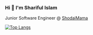 ### Hi 👋 I'm Shariful Islam

Junior Software Engineer @ <a href= "https://shodaimama.com/">ShodaiMama</a>

[![Top Langs](https://github-readme-stats.vercel.app/api/top-langs/?username=whoissharif&layout=compact)](https://github.com/anuraghazra/github-readme-stats)

<!--
**whoissharif/whoissharif** is a ✨ _special_ ✨ repository because its `README.md` (this file) appears on your GitHub profile.

Here are some ideas to get you started:

- 🔭 I’m currently working on ...
- 🌱 I’m currently learning ...
- 👯 I’m looking to collaborate on ...
- 🤔 I’m looking for help with ...
- 💬 Ask me about ...
- 📫 How to reach me: ...
- 😄 Pronouns: ...
- ⚡ Fun fact: ...
-->
